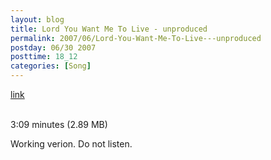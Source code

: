 ```yaml
---
layout: blog
title: Lord You Want Me To Live - unproduced
permalink: 2007/06/Lord-You-Want-Me-To-Live---unproduced
postday: 06/30 2007
posttime: 18_12
categories: [Song]
---
```


<a href="http://kristeraxel.com/media/vault/LordYouWantMeToLive.mp3">link</a>

<br />3:09 minutes (2.89 MB)<p>Working verion. Do not listen.</p>

